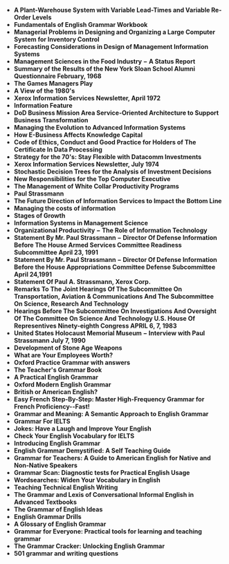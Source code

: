 
<ul>
  
 <li><b><a target="_blank" href="https://github.com/manjunath5496/English-Grammar-Books/blob/master/eng(1).pdf" style="text-decoration:none;"> A Plant-Warehouse System with Variable Lead-Times and Variable Re-Order Levels</a></b></li>
  
<li><b><a target="_blank" href="https://github.com/manjunath5496/English-Grammar-Books/blob/master/eng(2).pdf" style="text-decoration:none;">Fundamentals of English Grammar Workbook</a></b></li>

<li><b><a target="_blank" href="https://github.com/manjunath5496/English-Grammar-Books/blob/master/eng(3).pdf" style="text-decoration:none;">Managerial Problems in Designing and Organizing a Large Computer System for Inventory Control</a></b></li>                         
  <li><b><a target="_blank" href="https://github.com/manjunath5496/English-Grammar-Books/blob/master/eng(4).pdf" style="text-decoration:none;">Forecasting Considerations in Design of Management Information Systems</a></b></li>  
     <li><b><a target="_blank" href="https://github.com/manjunath5496/English-Grammar-Books/blob/master/eng(5).pdf" style="text-decoration:none;">Management Sciences in the Food Industry &minus; A Status Report</a></b></li>  
   <li><b><a target="_blank" href="https://github.com/manjunath5496/English-Grammar-Books/blob/master/eng(6).pdf" style="text-decoration:none;">Summary of the Results of the New York Sloan School Alumni Questionnaire February, 1968</a></b></li>  
                                             

 <li><b><a target="_blank" href="https://github.com/manjunath5496/English-Grammar-Books/blob/master/eng(7).pdf" style="text-decoration:none;">The Games Managers Play</a></b></li>
  
<li><b><a target="_blank" href="https://github.com/manjunath5496/English-Grammar-Books/blob/master/eng(8).pdf" style="text-decoration:none;">A View of the 1980's </a></b></li>

<li><b><a target="_blank" href="https://github.com/manjunath5496/English-Grammar-Books/blob/master/eng(9).pdf" style="text-decoration:none;">Xerox Information Services Newsletter, April 1972</a></b></li>                         
  <li><b><a target="_blank" href="https://github.com/manjunath5496/English-Grammar-Books/blob/master/eng(10).pdf" style="text-decoration:none;"> Information Feature</a></b></li>  
     <li><b><a target="_blank" href="https://github.com/manjunath5496/English-Grammar-Books/blob/master/eng(11).pdf" style="text-decoration:none;">DoD Business Mission Area Service-Oriented Architecture to Support Business Transformation</a></b></li>  
   <li><b><a target="_blank" href="https://github.com/manjunath5496/English-Grammar-Books/blob/master/eng(12).pdf" style="text-decoration:none;">Managing the Evolution to Advanced Information Systems</a></b></li>  
                                             
<li><b><a target="_blank" href="https://github.com/manjunath5496/English-Grammar-Books/blob/master/eng(13).pdf" style="text-decoration:none;">How E-Business Affects Knowledge Capital</a></b></li>                         
  <li><b><a target="_blank" href="https://github.com/manjunath5496/English-Grammar-Books/blob/master/eng(14).pdf" style="text-decoration:none;">Code of Ethics, Conduct and Good Practice for Holders of The Certificate In Data Processing</a></b></li>  
     <li><b><a target="_blank" href="https://github.com/manjunath5496/English-Grammar-Books/blob/master/eng(15).pdf" style="text-decoration:none;">Strategy for the 70's: Stay Flexible with Datacomm Investments</a></b></li>  
   <li><b><a target="_blank" href="https://github.com/manjunath5496/English-Grammar-Books/blob/master/eng(16).pdf" style="text-decoration:none;">Xerox Information Services Newsletter, July 1974</a></b></li>  
                                             
  <li><b><a target="_blank" href="https://github.com/manjunath5496/English-Grammar-Books/blob/master/eng(17).pdf" style="text-decoration:none;">Stochastic Decision Trees for the Analysis of Investment Decisions</a></b></li>  
     <li><b><a target="_blank" href="https://github.com/manjunath5496/English-Grammar-Books/blob/master/eng(18).pdf" style="text-decoration:none;">New Responsibilities for the Top Computer Executive</a></b></li>  
   <li><b><a target="_blank" href="https://github.com/manjunath5496/English-Grammar-Books/blob/master/eng(19).pdf" style="text-decoration:none;">The Management of White Collar Productivity Programs</a></b></li>  

  <li><b><a target="_blank" href="https://github.com/manjunath5496/English-Grammar-Books/blob/master/eng(20).pdf" style="text-decoration:none;">Paul Strassmann</a></b></li>  
     <li><b><a target="_blank" href="https://github.com/manjunath5496/English-Grammar-Books/blob/master/eng(21).pdf" style="text-decoration:none;">The Future Direction of Information Services to Impact the Bottom Line</a></b></li>  
   <li><b><a target="_blank" href="https://github.com/manjunath5496/English-Grammar-Books/blob/master/eng(22).pdf" style="text-decoration:none;">Managing the costs of information</a></b></li>  


 <li><b><a target="_blank" href="https://github.com/manjunath5496/English-Grammar-Books/blob/master/eng(23).pdf" style="text-decoration:none;">Stages of Growth</a></b></li>  
     <li><b><a target="_blank" href="https://github.com/manjunath5496/English-Grammar-Books/blob/master/eng(24).pdf" style="text-decoration:none;">Information Systems in Management Science</a></b></li>  
   <li><b><a target="_blank" href="https://github.com/manjunath5496/English-Grammar-Books/blob/master/eng(25).pdf" style="text-decoration:none;"> Organizational Productivity &minus; The Role of Information Technology </a></b></li>  

  <li><b><a target="_blank" href="https://github.com/manjunath5496/English-Grammar-Books/blob/master/eng(26).pdf" style="text-decoration:none;">Statement By Mr. Paul Strassmann &minus; Director Of Defense Information Before The House Armed Services Committee Readiness Subcommittee April 23, 1991</a></b></li>  
<li><b><a target="_blank" href="https://github.com/manjunath5496/English-Grammar-Books/blob/master/eng(27).pdf" style="text-decoration:none;">Statement By Mr. Paul Strassmann &minus; Director Of Defense Information Before the House Appropriations Committee Defense Subcommittee April 24,1991</a></b></li>  
   <li><b><a target="_blank" href="https://github.com/manjunath5496/English-Grammar-Books/blob/master/eng(28).pdf" style="text-decoration:none;">Statement Of Paul A. Strassmann, Xerox Corp. </a></b></li>  

<li><b><a target="_blank" href="https://github.com/manjunath5496/English-Grammar-Books/blob/master/eng(29).pdf" style="text-decoration:none;">Remarks To The Joint Hearings Of The Subcommittee On Transportation, Aviation & Communications And The Subcommittee On Science, Research And Technology</a></b></li>  

   <li><b><a target="_blank" href="https://github.com/manjunath5496/English-Grammar-Books/blob/master/eng(30).pdf" style="text-decoration:none;">Hearings Before The Subcommittee On Investigations And Oversight Of The Committee On Science And Technology
U.S. House Of Representives Ninety-eighth Congress APRIL 6, 7, 1983</a></b></li>  

<li><b><a target="_blank" href="https://github.com/manjunath5496/English-Grammar-Books/blob/master/eng(31).pdf" style="text-decoration:none;">United States Holocaust Memorial Museum &minus; Interview with Paul Strassmann July 7, 1990</a></b></li>  

  <li><b><a target="_blank" href="https://github.com/manjunath5496/English-Grammar-Books/blob/master/eng(32).pdf" style="text-decoration:none;">Development of Stone Age Weapons</a></b></li>  

<li><b><a target="_blank" href="https://github.com/manjunath5496/English-Grammar-Books/blob/master/eng(33).pdf" style="text-decoration:none;">What are Your Employees Worth?</a></b></li>  

   <li><b><a target="_blank" href="https://github.com/manjunath5496/English-Grammar-Books/blob/master/eng(34).pdf" style="text-decoration:none;">Oxford Practice Grammar with answers </a></b></li>  

<li><b><a target="_blank" href="https://github.com/manjunath5496/English-Grammar-Books/blob/master/eng(35).pdf" style="text-decoration:none;">The Teacher's Grammar Book</a></b></li>  


<li><b><a target="_blank" href="https://github.com/manjunath5496/English-Grammar-Books/blob/master/eng(36).pdf" style="text-decoration:none;">A Practical English Grammar</a></b></li>  

   <li><b><a target="_blank" href="https://github.com/manjunath5496/English-Grammar-Books/blob/master/eng(37).pdf" style="text-decoration:none;">Oxford Modern English Grammar</a></b></li>  

<li><b><a target="_blank" href="https://github.com/manjunath5496/English-Grammar-Books/blob/master/eng(38).pdf" style="text-decoration:none;">British or American English?</a></b></li>  

  <li><b><a target="_blank" href="https://github.com/manjunath5496/English-Grammar-Books/blob/master/eng(39).pdf" style="text-decoration:none;">Easy French Step-By-Step: Master High-Frequency Grammar for French Proficiency--Fast!</a></b></li>  

<li><b><a target="_blank" href="https://github.com/manjunath5496/English-Grammar-Books/blob/master/eng(40).pdf" style="text-decoration:none;">Grammar and Meaning: A Semantic Approach to English Grammar</a></b></li>  

   <li><b><a target="_blank" href="https://github.com/manjunath5496/English-Grammar-Books/blob/master/eng(41).pdf" style="text-decoration:none;">Grammar For IELTS</a></b></li>  

<li><b><a target="_blank" href="https://github.com/manjunath5496/English-Grammar-Books/blob/master/eng(42).pdf" style="text-decoration:none;">Jokes: Have a Laugh and Improve Your English</a></b></li>  


<li><b><a target="_blank" href="https://github.com/manjunath5496/English-Grammar-Books/blob/master/eng(43).pdf" style="text-decoration:none;">Check Your English Vocabulary for IELTS</a></b></li>  

  <li><b><a target="_blank" href="https://github.com/manjunath5496/English-Grammar-Books/blob/master/eng(44).pdf" style="text-decoration:none;">Introducing English Grammar</a></b></li>  

<li><b><a target="_blank" href="https://github.com/manjunath5496/English-Grammar-Books/blob/master/eng(45).pdf" style="text-decoration:none;">English Grammar Demystified: A Self Teaching Guide</a></b></li>  

   <li><b><a target="_blank" href="https://github.com/manjunath5496/English-Grammar-Books/blob/master/eng(46).pdf" style="text-decoration:none;">Grammar for Teachers: A Guide to American English for Native and Non-Native Speakers</a></b></li>  

<li><b><a target="_blank" href="https://github.com/manjunath5496/English-Grammar-Books/blob/master/eng(47).pdf" style="text-decoration:none;">Grammar Scan: Diagnostic tests for Practical English Usage</a></b></li>  


<li><b><a target="_blank" href="https://github.com/manjunath5496/English-Grammar-Books/blob/master/eng(48).pdf" style="text-decoration:none;">Wordsearches: Widen Your Vocabulary in English</a></b></li>  

  <li><b><a target="_blank" href="https://github.com/manjunath5496/English-Grammar-Books/blob/master/eng(49).pdf" style="text-decoration:none;">Teaching Technical English Writing</a></b></li>  

<li><b><a target="_blank" href="https://github.com/manjunath5496/English-Grammar-Books/blob/master/eng(50).pdf" style="text-decoration:none;">The Grammar and Lexis of Conversational Informal English in Advanced Textbooks</a></b></li>  

   <li><b><a target="_blank" href="https://github.com/manjunath5496/English-Grammar-Books/blob/master/eng(51).pdf" style="text-decoration:none;">The Grammar of English Ideas</a></b></li>  

<li><b><a target="_blank" href="https://github.com/manjunath5496/English-Grammar-Books/blob/master/eng(52).pdf" style="text-decoration:none;">English Grammar Drills</a></b></li>  

<li><b><a target="_blank" href="https://github.com/manjunath5496/English-Grammar-Books/blob/master/eng(53).pdf" style="text-decoration:none;">A Glossary of English Grammar</a></b></li>  

   <li><b><a target="_blank" href="https://github.com/manjunath5496/English-Grammar-Books/blob/master/eng(54).pdf" style="text-decoration:none;">Grammar for Everyone: Practical tools for learning and teaching grammar</a></b></li>  

<li><b><a target="_blank" href="https://github.com/manjunath5496/English-Grammar-Books/blob/master/eng(55).pdf" style="text-decoration:none;">The Grammar Cracker: Unlocking English Grammar</a></b></li>  

<li><b><a target="_blank" href="https://github.com/manjunath5496/English-Grammar-Books/blob/master/eng(56).pdf" style="text-decoration:none;"> 501 grammar and writing questions</a></b></li>  











</ul>
